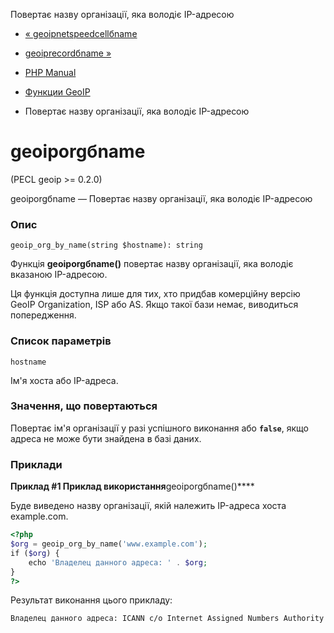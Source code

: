 Повертає назву організації, яка володіє IP-адресою

-   [« geoipnetspeedcellбname](function.geoip-netspeedcell-by-name.html)
    
-   [geoiprecordбname »](function.geoip-record-by-name.html)
    
-   [PHP Manual](index.html)
    
-   [Функции GeoIP](ref.geoip.html)
    
-   Повертає назву організації, яка володіє IP-адресою
    

# geoiporgбname

(PECL geoip >= 0.2.0)

geoiporgбname — Повертає назву організації, яка володіє IP-адресою

### Опис

```methodsynopsis
geoip_org_by_name(string $hostname): string
```

Функція **geoiporgбname()** повертає назву організації, яка володіє вказаною IP-адресою.

Ця функція доступна лише для тих, хто придбав комерційну версію GeoIP Organization, ISP або AS. Якщо такої бази немає, виводиться попередження.

### Список параметрів

`hostname`

Ім'я хоста або IP-адреса.

### Значення, що повертаються

Повертає ім'я організації у разі успішного виконання або **`false`**, якщо адреса не може бути знайдена в базі даних.

### Приклади

**Приклад #1 Приклад використання**geoiporgбname()\*\*\*\*

Буде виведено назву організації, якій належить IP-адреса хоста example.com.

```php
<?php
$org = geoip_org_by_name('www.example.com');
if ($org) {
    echo 'Владелец данного адреса: ' . $org;
}
?>
```

Результат виконання цього прикладу:

```
Владелец данного адреса: ICANN c/o Internet Assigned Numbers Authority
```